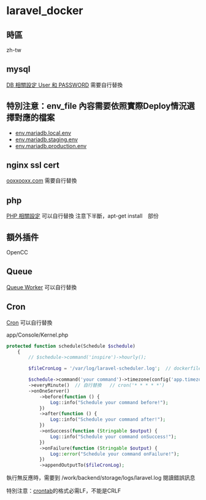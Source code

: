 # laravel_docker

## 時區
zh-tw
## mysql
[DB 相關設定 User 和 PASSWORD](infra/docker/mysql/Dockerfile) 需要自行替換 

## 特別注意：env_file 內容需要依照實際Deploy情況選擇對應的檔案　
- [env.mariadb.local.env](./env.mariadb.local.env)
- [env.mariadb.staging.env](./env.mariadb.staging.env)
- [env.mariadb.production.env](./env.mariadb.production.env)
## nginx ssl cert
[ooxxooxx.com](infra/docker/nginx/default.conf) 需要自行替換 

## php 
[PHP 相關設定](infra/docker/php/Dockerfile) 可以自行替換
注意下半斷，apt-get install　部份

## 額外插件
OpenCC

## Queue
[Queue Worker](infra/docker/queue/supervisord.d/laravel-worker.conf) 可以自行替換


## Cron
[Cron](infra/docker/cron/crontab) 可以自行替換  

app/Console/Kernel.php

```php
protected function schedule(Schedule $schedule)
    {
        // $schedule->command('inspire')->hourly();

        $fileCronLog = '/var/log/laravel-scheduler.log';  // dockerfile RUN ln -sf /proc/1/fd/1 /var/log/laravel-scheduler.log

        $schedule->command('your command')->timezone(config('app.timezone'))
        ->everyMinute()  // 自行替換   // cron('* * * * *')
        ->onOneServer()  
            ->before(function () {
                Log::info("Schedule your command before!");
            })
            ->after(function () {
                Log::info("Schedule your command after!");
            })
            ->onSuccess(function (Stringable $output) {
                Log::info("Schedule your command onSuccess!");
            })
            ->onFailure(function (Stringable $output) {
                Log::error("Schedule your command onFailure!");
            })
            ->appendOutputTo($fileCronLog);
```

執行無反應時，需要到 /work/backend/storage/logs/laravel.log 閱讀錯誤訊息

特別注意：[crontab](infra/docker/cron/crontab)的格式必需LF，不能是CRLF
